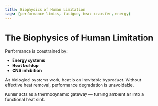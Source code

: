 ```yaml
---
title: Biophysics of Human Limitation
tags: [performance limits, fatigue, heat transfer, energy]
---
```


# The Biophysics of Human Limitation

Performance is constrained by:
- **Energy systems**
- **Heat buildup**
- **CNS inhibition**

As biological systems work, heat is an inevitable byproduct. Without effective heat removal, performance degradation is unavoidable.

Kühler acts as a thermodynamic gateway — turning ambient air into a functional heat sink.
